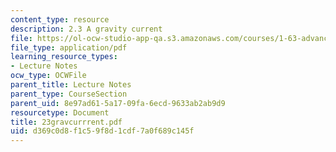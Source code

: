 ```yaml
---
content_type: resource
description: 2.3 A gravity current
file: https://ol-ocw-studio-app-qa.s3.amazonaws.com/courses/1-63-advanced-fluid-dynamics-of-the-environment-fall-2002/d369c0d8f1c59f8d1cdf7a0f689c145f_23gravcurrrent.pdf
file_type: application/pdf
learning_resource_types:
- Lecture Notes
ocw_type: OCWFile
parent_title: Lecture Notes
parent_type: CourseSection
parent_uid: 8e97ad61-5a17-09fa-6ecd-9633ab2ab9d9
resourcetype: Document
title: 23gravcurrrent.pdf
uid: d369c0d8-f1c5-9f8d-1cdf-7a0f689c145f
---
```

